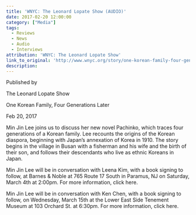 ```yaml
---
title: 'WNYC: The Leonard Lopate Show (AUDIO)'
date: 2017-02-20 12:00:00
category: ["Media"]
tags:
  - Reviews
  - News
  - Audio
  - Interviews
attribution: 'WNYC: The Leonard Lopate Show'
link_to_original: 'http://www.wnyc.org/story/one-korean-family-four-generations-later'
description:
---
```



Published by

The Leonard Lopate Show

One Korean Family, Four Generations Later

Feb 20, 2017

Min Jin Lee joins us to discuss her new novel Pachinko, which traces four generations of a Korean family. Lee recounts the origins of the Korean diaspora, beginning with Japan’s annexation of Korea in 1910. The story begins in the village in Busan with a fisherman and his wife and the birth of their son, and follows their descendants who live as ethnic Koreans in Japan.

Min Jin Lee will be in conversation with Leena Kim, with a book signing to follow, at Barnes & Noble at 765 Route 17 South in Paramus, NJ on Saturday, March 4th at 2:00pm. For more information, click here.

Min Jin Lee will be in conversation with Ken Chen, with a book signing to follow, on Wednesday, March 15th at the Lower East Side Tenement Museum at 103 Orchard St. at 6:30pm. For more information, click here.